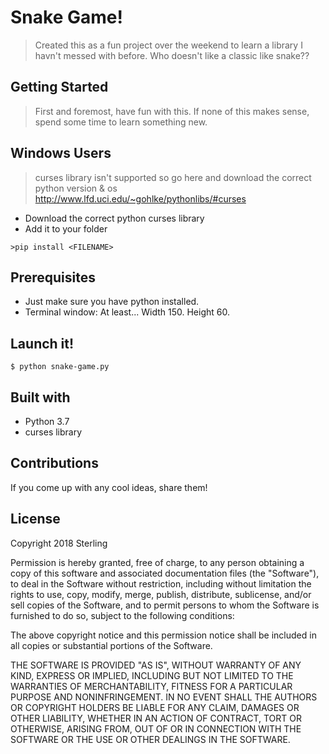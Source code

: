 # Snake Game!

> Created this as a fun project over the weekend to learn a library I havn't messed with before. 
> Who doesn't like a classic like snake?? 

## Getting Started
> First and foremost, have fun with this. If none of this makes sense, spend some time to learn something new.

## Windows Users
> curses library isn't supported so go here and download the correct python version & os http://www.lfd.uci.edu/~gohlke/pythonlibs/#curses
* Download the correct python curses library
* Add it to your folder
```
>pip install <FILENAME>
```

## Prerequisites
* Just make sure you have python installed.
* Terminal window: At least... Width 150. Height 60.

## Launch it!
```
$ python snake-game.py
```

## Built with
* Python 3.7
* curses library

## Contributions
If you come up with any cool ideas, share them!

## License

Copyright 2018 Sterling

Permission is hereby granted, free of charge, to any person obtaining a copy of this software and associated documentation files (the "Software"), to deal in the Software without restriction, including without limitation the rights to use, copy, modify, merge, publish, distribute, sublicense, and/or sell copies of the Software, and to permit persons to whom the Software is furnished to do so, subject to the following conditions:

The above copyright notice and this permission notice shall be included in all copies or substantial portions of the Software.

THE SOFTWARE IS PROVIDED "AS IS", WITHOUT WARRANTY OF ANY KIND, EXPRESS OR IMPLIED, INCLUDING BUT NOT LIMITED TO THE WARRANTIES OF MERCHANTABILITY, FITNESS FOR A PARTICULAR PURPOSE AND NONINFRINGEMENT. IN NO EVENT SHALL THE AUTHORS OR COPYRIGHT HOLDERS BE LIABLE FOR ANY CLAIM, DAMAGES OR OTHER LIABILITY, WHETHER IN AN ACTION OF CONTRACT, TORT OR OTHERWISE, ARISING FROM, OUT OF OR IN CONNECTION WITH THE SOFTWARE OR THE USE OR OTHER DEALINGS IN THE SOFTWARE.
